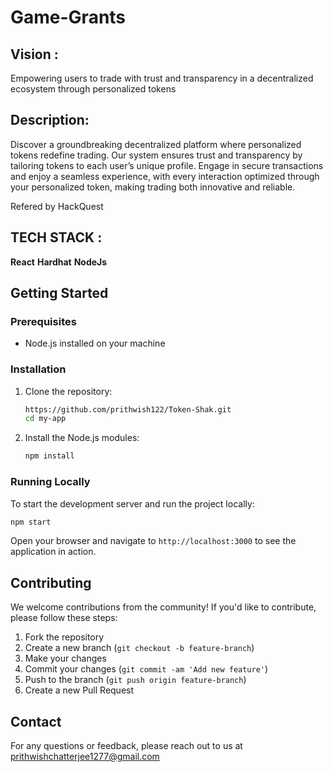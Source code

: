 ﻿# Game-Grants

 ## Vision :
Empowering users to trade with trust and transparency in a decentralized ecosystem through personalized tokens

 ## Description: 

Discover a groundbreaking decentralized platform where personalized tokens redefine trading. Our system ensures trust and transparency by tailoring tokens to each user’s unique profile. Engage in secure transactions and enjoy a seamless experience, with every interaction optimized through your personalized token, making trading both innovative and reliable.

Refered by HackQuest

## TECH STACK :

**React**
**Hardhat**
**NodeJs**


## Getting Started

### Prerequisites

- Node.js installed on your machine

### Installation

1. Clone the repository:
    ```bash
    https://github.com/prithwish122/Token-Shak.git
    cd my-app
    ```

2. Install the Node.js modules:
    ```bash
    npm install
    ```

### Running Locally

To start the development server and run the project locally:

```bash
npm start
```

Open your browser and navigate to `http://localhost:3000` to see the application in action.

## Contributing

We welcome contributions from the community! If you'd like to contribute, please follow these steps:

1. Fork the repository
2. Create a new branch (`git checkout -b feature-branch`)
3. Make your changes
4. Commit your changes (`git commit -am 'Add new feature'`)
5. Push to the branch (`git push origin feature-branch`)
6. Create a new Pull Request

## Contact

For any questions or feedback, please reach out to us at prithwishchatterjee1277@gmail.com
 
